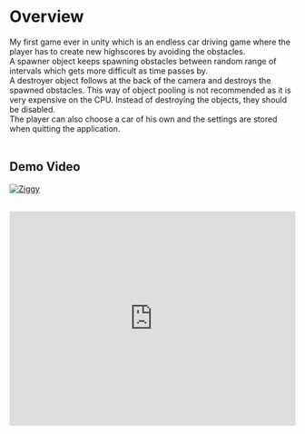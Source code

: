 # Overview <br>
My first game ever in unity which is an endless car driving game where the player has to create new highscores by avoiding the obstacles.<br>
A spawner object keeps spawning obstacles between random range of intervals which gets more difficult as time passes by.<br>
A destroyer object follows at the back of the camera and destroys the spawned obstacles. This way of object pooling is not recommended as it is very expensive on the CPU. Instead of destroying the objects, they should be disabled.<br>
The player can also choose a car of his own and the settings are stored when quitting the application.<br>
<br>
## Demo Video<br>
[![Ziggy](http://img.youtube.com/vi/41yRhWAhpzs/0.jpg)](https://www.youtube.com/watch?v=41yRhWAhpzs "Ziggy")<br>
<br>
<style type="text/css">
    .gd__aspect-ratio-box {
        position: relative;
        overflow: hidden;
        height: 0;
        /*padding-top: 56.25%; !* 16:9 Aspect Ratio *!*/
        padding-top: 75%; /* 4:3 Aspect Ratio */
        /*padding-top: 66.66%; !* 3:2 Aspect Ratio *!*/
        /*padding-top: 62.5%; !* 8:5 Aspect Ratio *!*/
    }
    .gd__aspect-ratio-box iframe {
        position: absolute;
        top: 0;
        left: 0;
        width: 100%;
        height: 100%;
        border-radius: 2px;
    }
</style>
<div class="gd__aspect-ratio-box">
    <iframe frameborder="0" src="https://itch.io/embed/824225?linkback=true&amp;border_width=5" width="560" height="175"><a href="https://ko8e.itch.io/endless-runner">Endless-runner by ko8e</a></iframe>
</div>
